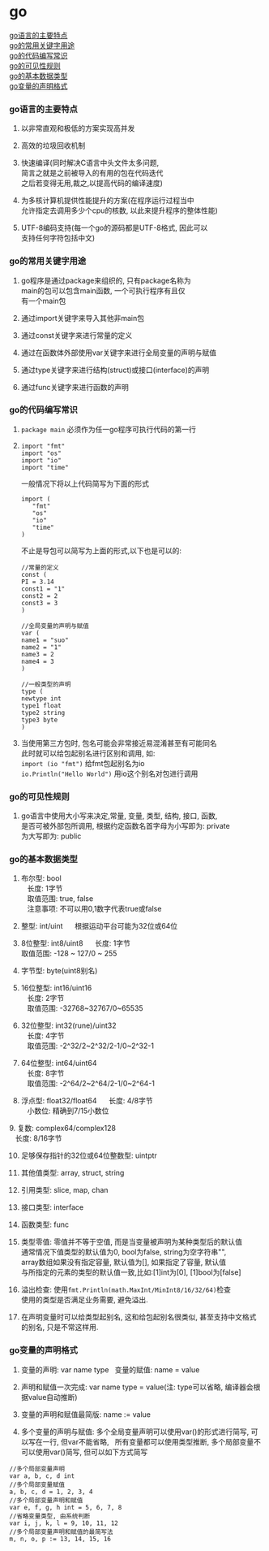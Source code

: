 # go
[go语言的主要特点](#go语言的主要特点)  
[go的常用关键字用途](#go的常用关键字用途)  
[go的代码编写常识](#go的代码编写常识)  
[go的可见性规则](#go的可见性规则)  
[go的基本数据类型](#go的基本数据类型)  
[go变量的声明格式](#go变量的声明格式)  



### go语言的主要特点

1. 以非常直观和极低的方案实现高并发

2. 高效的垃圾回收机制

3. 快速编译(同时解决C语言中头文件太多问题,  
   简言之就是之前被导入的有用的包在代码迭代  
   之后若变得无用,裁之,以提高代码的编译速度)

4. 为多核计算机提供性能提升的方案(在程序运行过程当中  
   允许指定去调用多少个cpu的核数, 以此来提升程序的整体性能)

5. UTF-8编码支持(每一个go的源码都是UTF-8格式, 因此可以  
   支持任何字符包括中文)

### go的常用关键字用途

1. go程序是通过package来组织的, 只有package名称为  
   main的包可以包含main函数, 一个可执行程序有且仅  
   有一个main包  
   
2. 通过import关键字来导入其他非main包  

3. 通过const关键字来进行常量的定义  

4. 通过在函数体外部使用var关键字来进行全局变量的声明与赋值  

5. 通过type关键字来进行结构(struct)或接口(interface)的声明  

6. 通过func关键字来进行函数的声明

### go的代码编写常识

1. `package main` 必须作为任一go程序可执行代码的第一行


2. 
   ```
   import "fmt"
   import "os"
   import "io"
   import "time"
   ```  
   一般情况下将以上代码简写为下面的形式  
   ```
   import (
      "fmt"
      "os"
      "io"
      "time"
   )
   ```  

	不止是导包可以简写为上面的形式,以下也是可以的:  
 
    ```
   //常量的定义  
   const (
	PI = 3.14
	const1 = "1"
	const2 = 2
	const3 = 3 
   )
   ```  
    ```
   //全局变量的声明与赋值
   var (
	name1 = "suo"
	name2 = "1"
	name3 = 2
	name4 = 3
   )
   ```  
    ```
   //一般类型的声明
   type (
	newtype int
	type1 float
	type2 string
	type3 byte
   )
   ```
   
3. 当使用第三方包时, 包名可能会非常接近易混淆甚至有可能同名  
   此时就可以给包起别名进行区别和调用, 如:  
   `import (io "fmt")` 给fmt包起别名为io  
   `io.Println("Hello World")` 用io这个别名对包进行调用
   
### go的可见性规则  

1. go语言中使用大小写来决定,常量, 变量, 类型, 结构, 接口, 函数,  
是否可被外部包所调用, 根据约定函数名首字母为小写即为: private  
   为大写即为: public

### go的基本数据类型

1. 布尔型: bool   
    长度: 1字节  
    取值范围: true, false  
    注意事项: 不可以用0,1数字代表true或false  

2. 整型: int/uint  
    根据运动平台可能为32位或64位  

3. 8位整型: int8/uint8  
    长度: 1字节  
    取值范围: -128 ~ 127/0 ~ 255  
    
4. 字节型: byte(uint8别名)  

5. 16位整型: int16/uint16  
    长度: 2字节  
    取值范围: -32768\~32767/0\~65535  
    
6. 32位整型: int32(rune)/uint32  
    长度: 4字节  
    取值范围: -2^32/2\~2^32/2-1/0\~2^32-1  
    
7. 64位整型: int64/uint64  
    长度: 8字节  
    取值范围: -2^64/2\~2^64/2-1/0\~2^64-1  
    
8. 浮点型: float32/float64   
    长度: 4/8字节  
    小数位: 精确到7/15小数位  
    
9. 复数: complex64/complex128  
    长度: 8/16字节  

10. 足够保存指针的32位或64位整数型: uintptr  

11. 其他值类型: array, struct, string  

12. 引用类型: slice, map, chan  

13. 接口类型: interface  

14. 函数类型: func  

15. 类型零值: 零值并不等于空值, 而是当变量被声明为某种类型后的默认值  
通常情况下值类型的默认值为0, bool为false, string为空字符串"",  
array数组如果没有指定容量, 默认值为\[], 如果指定了容量, 默认值  
与所指定的元素的类型的默认值一致,比如:\[1]int为\[0], \[1]bool为\[false]  
    
16. 溢出检查: 使用`fmt.Println(math.MaxInt/MinInt8/16/32/64)`检查  
使用的类型是否满足业务需要, 避免溢出.  

17. 在声明变量时可以给类型起别名, 这和给包起别名很类似, 甚至支持中文格式  
的别名, 只是不常这样用.  

### go变量的声明格式  

1. 变量的声明: var name type    
变量的赋值: name = value  

2. 声明和赋值一次完成: var name type = value(注: type可以省略, 编译器会根据value自动推断)    

3. 变量的声明和赋值最简版: name := value  

4. 多个变量的声明与赋值: 多个全局变量声明可以使用var()的形式进行简写, 可以写在一行, 但var不能省略,  
所有变量都可以使用类型推断, 多个局部变量不可以使用var()简写, 但可以如下方式简写  
```
//多个局部变量声明  
var a, b, c, d int  
//多个局部变量赋值  
a, b, c, d = 1, 2, 3, 4  
//多个局部变量声明和赋值  
var e, f, g, h int = 5, 6, 7, 8  
//省略变量类型, 由系统判断  
var i, j, k, l = 9, 10, 11, 12  
//多个局部变量声明和赋值的最简写法  
m, n, o, p := 13, 14, 15, 16  
```







